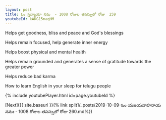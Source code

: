 ```yaml
---
layout: post
title: ఓం స్తవ్యాయా నమ  - 1008 రోజుల తపస్సులో రోజు  259
youtubeId: kADG15naqHM
---
```

 
 
Helps get goodness, bliss and peace and God's blessings
 
Helps remain focused, help generate inner energy 
 
Helps boost physical and mental health 
 
Helps remain grounded and generates a sense of gratitude towards the greater power 
 
Helps reduce bad karma
 
How to learn English in your sleep for telugu people
 
 
 
 


{% include youtubePlayer.html id=page.youtubeId %}
 
[Next]({{ site.baseurl }}{% link split1/_posts/2019-10-09-ఓం యఙయవాహనాయ నమః  - 1008 రోజుల తపస్సులో రోజు  260.md%})
 
